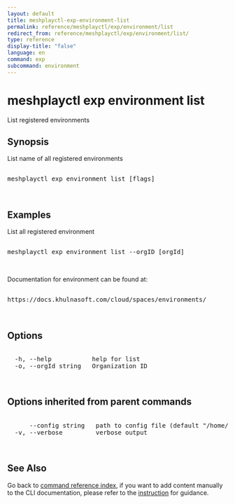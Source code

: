 ```yaml
---
layout: default
title: meshplayctl-exp-environment-list
permalink: reference/meshplayctl/exp/environment/list
redirect_from: reference/meshplayctl/exp/environment/list/
type: reference
display-title: "false"
language: en
command: exp
subcommand: environment
---
```


# meshplayctl exp environment list

List registered environments

## Synopsis

List name of all registered environments
<pre class='codeblock-pre'>
<div class='codeblock'>
meshplayctl exp environment list [flags]

</div>
</pre> 

## Examples

List all registered environment
<pre class='codeblock-pre'>
<div class='codeblock'>
meshplayctl exp environment list --orgID [orgId]

</div>
</pre> 

Documentation for environment can be found at:
<pre class='codeblock-pre'>
<div class='codeblock'>
https://docs.khulnasoft.com/cloud/spaces/environments/

</div>
</pre> 

## Options

<pre class='codeblock-pre'>
<div class='codeblock'>
  -h, --help           help for list
  -o, --orgId string   Organization ID

</div>
</pre>

## Options inherited from parent commands

<pre class='codeblock-pre'>
<div class='codeblock'>
      --config string   path to config file (default "/home/runner/.meshplay/config.yaml")
  -v, --verbose         verbose output

</div>
</pre>

## See Also

Go back to [command reference index](/reference/meshplayctl/), if you want to add content manually to the CLI documentation, please refer to the [instruction](/project/contributing/contributing-cli#preserving-manually-added-documentation) for guidance.
